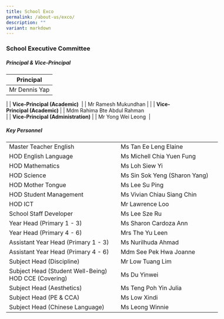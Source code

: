 ```yaml
---
title: School Exco
permalink: /about-us/exco/
description: ""
variant: markdown
---
```

### School Executive Committee

##### Principal &amp; Vice-Principal

| Principal |
| --- |
| Mr Dennis Yap |
|
| **Vice-Principal (Academic)**&nbsp; |
| Mr Ramesh Mukundhan |
|
| **Vice-Principal (Academic)** |
| Mdm Rahima Bte Abdul Rahman  
 |
| **Vice-Principal (Administration)** |
| Mr Yong Wei Leong&nbsp; |

##### Key Personnel
<table width="576" style="width:576px;" cellspacing="0" cellpadding="0" border="0">
	<colgroup>
		<col>
		<col>
	</colgroup>
	<tbody>
		<tr height="25">
			<td style="height:25px;width:305px;" height="25">Master Teacher English</td>
			<td style="width:271px;">Ms Tan Ee Leng Elaine</td>
		</tr>
		<tr height="25">
			<td style="height:25px;width:305px;" height="25">HOD English Language</td>
			<td style="width:271px;">Ms&nbsp;Michell Chia Yuen Fung</td>
		</tr>
		<tr height="25">
			<td style="height:25px;width:305px;" height="25">HOD Mathematics</td>
			<td style="width:271px;">Ms&nbsp;Loh Siew Yi</td>
		</tr>
		<tr height="25">
			<td style="height:25px;width:305px;" height="25">HOD Science</td>
			<td style="width:271px;">Ms&nbsp;Sin Sok Yeng (Sharon Yang)</td>
		</tr>
		<tr height="25">
			<td style="height:25px;width:305px;" height="25">HOD Mother Tongue</td>
			<td style="width:271px;">Ms&nbsp;Lee Su Ping</td>
		</tr>
		<tr height="25">
			<td style="height:25px;width:305px;" height="25">HOD Student Management</td>
			<td style="width:271px;">Ms&nbsp;Vivian Chiau Siang Chin</td>
		</tr>
		<tr height="25">
			<td style="height:25px;width:305px;" height="25">HOD ICT</td>
			<td style="width:271px;">Mr Lawrence Loo</td>
		</tr>
		<tr>
			<td style="height:25px;width:305px;" height="25">School Staff Developer&nbsp;</td>
			<td style="width:271px;">Ms&nbsp;Lee Sze Ru</td>
		</tr>
		<tr height="25">
			<td style="height:25px;width:305px;" height="25">Year Head (Primary 1 - 3)</td>
			<td style="width:271px;">Ms Sharon Cardoza Ann</td>
		</tr>
		<tr height="25">
			<td style="height:25px;width:305px;" height="25">Year Head (Primary 4 - 6)</td>
			<td style="width:271px;">Mrs&nbsp;The Yu Leen</td>
		</tr>
		<tr height="25">
			<td style="height:25px;width:305px;" height="25">Assistant Year Head (Primary 1 - 3)</td>
			<td style="width:271px;">Ms&nbsp;Nurilhuda Ahmad&nbsp;</td>
		</tr>
		<tr>
			<td style="height:25px;width:305px;" height="25">Assistant Year Head (Primary 4 - 6)</td>
			<td style="width:271px;">Mdm&nbsp;See Pek Hwa Joanne&nbsp;</td>
		</tr>
		<tr>
			<td style="height:25px;width:305px;" height="25">Subject Head (Discipline)&nbsp;</td>
			<td style="width:271px;">Mr Low Tuang Lim&nbsp;</td>
		</tr>
		<tr>
			<td style="height:25px;width:305px;" height="25">Subject Head (Student Well-Being)<br>
			HOD CCE (Covering)</td>
			<td style="width:271px;">Ms&nbsp;Du Yinwei</td>
		</tr>
		<tr height="25">
			<td style="height:25px;width:305px;" height="25">Subject Head (Aesthetics)&nbsp;</td>
			<td style="width:271px;">Ms&nbsp;Teng Poh Yin Julia&nbsp;</td>
		</tr>
		<tr height="25">
			<td style="height:25px;width:305px;" height="25">Subject Head (PE &amp; CCA)&nbsp;</td>
			<td style="width:271px;">Ms Low Xindi</td>
		</tr>
		<tr height="25">
			<td style="height:25px;width:305px;" height="25">Subject Head (Chinese Language)&nbsp;</td>
			<td style="width:271px;">Ms Leong Winnie</td>
		</tr>
	</tbody>
</table>